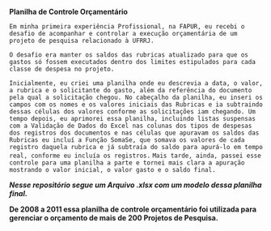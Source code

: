 **Planilha de Controle Orçamentário**

`Em minha primeira experiência Profissional, na FAPUR, eu recebi o desafio de acompanhar e controlar a execução orçamentária de um projeto de pesquisa relacionado à UFRRJ.`

`O desafio era manter os saldos das rubricas atualizado para que os gastos só fossem executados dentro dos limites estipulados para cada classe de despesa no projeto.`

`Inicialmente, eu criei uma planilha onde eu descrevia a data, o valor, a rubrica e o solicitante do gasto, além da referência do documento pela qual a solicitação chegou. No cabeçalho da planilha, eu inseri os campos com os nomes e os valores iniciais das Rubricas e ia subtraindo dessas células dos valores conforme as solicitações iam chegando.
Um tempo depois, eu aprimorei essa planilha, incluindo listas suspensas com a Validação de Dados do Excel nas colunas dos tipos de despesas dos registros dos documentos e nas células que apuravam os saldos das Rubricas eu incluí a Função SomaSe, que somava os valores de cada registro daquela rubrica e já subtraía do saldo para apurá-lo em tempo real, conforme eu incluía os registros.`
`Mais tarde, ainda, passei esse controle para uma planilha a parte e tornei mais clara a apuração mostrando o valor inicial, o valor gasto e o saldo final.`

***Nesse repositório segue um Arquivo .xlsx com um modelo dessa planilha final.***

**De 2008 a 2011 essa planilha de controle orçamentário foi utilizada para gerenciar o orçamento de mais de 200 Projetos de Pesquisa.**